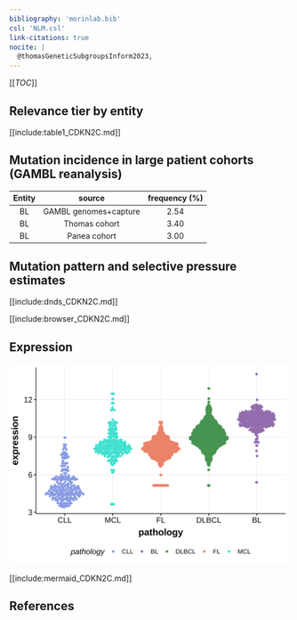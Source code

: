 ```yaml
---
bibliography: 'morinlab.bib'
csl: 'NLM.csl'
link-citations: true
nocite: |
  @thomasGeneticSubgroupsInform2023, 
---
```

[[_TOC_]]


## Relevance tier by entity

[[include:table1_CDKN2C.md]]

## Mutation incidence in large patient cohorts (GAMBL reanalysis)

|Entity|source               |frequency (%)|
|:------:|:---------------------:|:-------------:|
|BL    |GAMBL genomes+capture|2.54         |
|BL    |Thomas cohort        |3.40         |
|BL    |Panea cohort         |3.00         |

## Mutation pattern and selective pressure estimates

[[include:dnds_CDKN2C.md]]




[[include:browser_CDKN2C.md]]

## Expression
![](images/gene_expression/CDKN2C_by_pathology.svg)
<!-- ORIGIN: thomasGeneticSubgroupsInform2023 -->
<!-- BL: thomasGeneticSubgroupsInform2023 -->

[[include:mermaid_CDKN2C.md]]

## References
